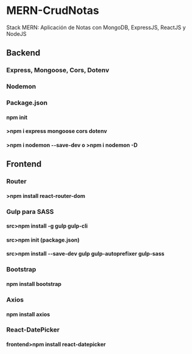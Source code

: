 # MERN-CrudNotas
Stack MERN: Aplicación de Notas con MongoDB, ExpressJS, ReactJS y NodeJS

## Backend

### Express, Mongoose, Cors, Dotenv
### Nodemon
### Package.json

#### npm init
#### >npm i express mongoose cors dotenv
#### >npm i nodemon --save-dev o >npm i nodemon -D

## Frontend

### Router
#### >npm install react-router-dom

### Gulp para SASS
#### src>npm install -g gulp gulp-cli 
#### src>npm init (package.json) 
#### src>npm install --save-dev gulp gulp-autoprefixer gulp-sass

### Bootstrap
#### npm install bootstrap

### Axios
#### npm install axios

### React-DatePicker
#### frontend>npm install react-datepicker